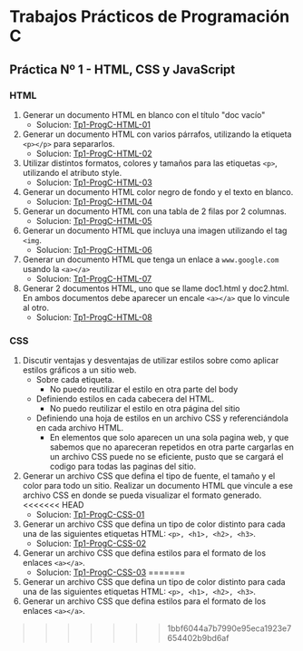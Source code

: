 # Trabajos Prácticos de Programación C
## Práctica Nº 1 - HTML, CSS y JavaScript
### HTML

1. Generar un documento HTML en blanco con el título "doc vacío"
    * Solucion: [Tp1-ProgC-HTML-01](http://progc.epizy.com/Tp1-ProgC/Tp1-ProgC-HTML-01/doc1.html)
2. Generar un documento HTML con varios párrafos, utilizando la etiqueta `<p></p>` para separarlos.
    * Solucion: [Tp1-ProgC-HTML-02](http://progc.epizy.com/Tp1-ProgC/Tp1-ProgC-HTML-02/punto-HTML-02.html)
3. Utilizar distintos formatos, colores y tamaños para las etiquetas `<p>`, utilizando el atributo style.
    * Solucion: [Tp1-ProgC-HTML-03](http://progc.epizy.com/Tp1-ProgC/Tp1-ProgC-HTML-03/punto-HTML-03.html)
4. Generar un documento HTML color negro de fondo y el texto en blanco.
    * Solucion: [Tp1-ProgC-HTML-04](http://progc.epizy.com/Tp1-ProgC/Tp1-ProgC-HTML-04/punto-HTML-04.html)
5. Generar un documento HTML con una tabla de 2 filas por 2 columnas.
    * Solucion: [Tp1-ProgC-HTML-05](http://progc.epizy.com/Tp1-ProgC/Tp1-ProgC-HTML-05/punto-HTML-05.html)
6. Generar un documento HTML que incluya una imagen utilizando el tag `<img`.
    * Solucion: [Tp1-ProgC-HTML-06](http://progc.epizy.com/Tp1-ProgC/Tp1-ProgC-HTML-06/punto-HTML-06.html)
7. Generar un documento HTML que tenga un enlace a `www.google.com` usando la `<a></a>`
    * Solucion: [Tp1-ProgC-HTML-07](http://progc.epizy.com/Tp1-ProgC/Tp1-ProgC-HTML-07/punto-HTML-07.html)
8. Generar 2 documentos HTML, uno que se llame doc1.html y doc2.html. En ambos documentos debe aparecer un encale `<a></a>` que lo vincule al otro.
    * Solucion: [Tp1-ProgC-HTML-08](http://progc.epizy.com/Tp1-ProgC/Tp1-ProgC-HTML-08/doc1.html)

### CSS
1. Discutir ventajas y desventajas de utilizar estilos sobre como aplicar estilos gráficos a un sitio web.
    - Sobre cada etiqueta.
        - No puedo reutilizar el estilo en otra parte del body
    - Definiendo estilos en cada cabecera del HTML.
        - No puedo reutilizar el estilo en otra página del sitio
    - Definiendo una hoja de estilos en un archivo CSS y referenciándola en cada archivo HTML.
        - En elementos que solo aparecen un una sola pagina web, y que sabemos que no apareceran repetidos en otra parte cargarlas en un archivo CSS puede no se eficiente, pusto que se cargará el codigo para todas las paginas del sitio.
2. Generar un archivo CSS que defina el tipo de fuente, el tamaño y el color para todo un sitio. Realizar un documento HTML que vincule a ese archivo CSS en donde se pueda visualizar el formato generado.
<<<<<<< HEAD
    * Solucion: [Tp1-ProgC-CSS-01](http://progc.epizy.com/Tp1-ProgC/Tp1-ProgC-CSS-01/punto-CSS-01.html)
3. Generar un archivo CSS que defina un tipo de color distinto para cada una de las siguientes etiquetas HTML: `<p>, <h1>, <h2>, <h3>`.
    * Solucion: [Tp1-ProgC-CSS-02](http://progc.epizy.com/Tp1-ProgC/Tp1-ProgC-CSS-02/punto-CSS-02.html)
4. Generar un archivo CSS que defina estilos para el formato de los enlaces `<a></a>`.
    * Solucion: [Tp1-ProgC-CSS-03](http://progc.epizy.com/Tp1-ProgC/Tp1-ProgC-CSS-03/punto-CSS-03.html)
=======
3. Generar un archivo CSS que defina un tipo de color distinto para cada una de las siguientes etiquetas HTML: `<p>, <h1>, <h2>, <h3>`.
4. Generar un archivo CSS que defina estilos para el formato de los enlaces `<a></a>`.
>>>>>>> 1bbf6044a7b7990e95eca1923e7654402b9bd6af
